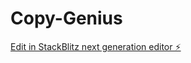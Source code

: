 # Copy-Genius

[Edit in StackBlitz next generation editor ⚡️](https://stackblitz.com/~/github.com/jszova1/Copy-Genius)